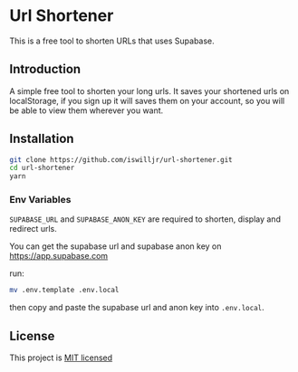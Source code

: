 # Url Shortener

This is a free tool to shorten URLs that uses Supabase.

## Introduction

A simple free tool to shorten your long urls. It saves your shortened urls on localStorage, if you sign up it will saves them on your account, so you will be able to view them wherever you want.

## Installation

```bash
git clone https://github.com/iswilljr/url-shortener.git
cd url-shortener
yarn
```

### Env Variables

`SUPABASE_URL` and `SUPABASE_ANON_KEY` are required to shorten, display and redirect urls.

You can get the supabase url and supabase anon key on <https://app.supabase.com>

run:

```bash
mv .env.template .env.local
```

then copy and paste the supabase url and anon key into `.env.local`.

## License

This project is [MIT licensed](./LICENSE)
